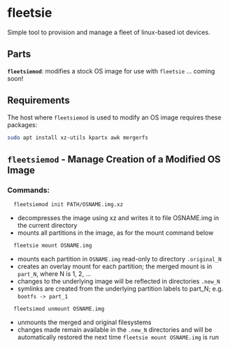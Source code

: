 # fleetsie

Simple tool to provision and manage a fleet of linux-based iot devices.

## Parts

**`fleetsiemod`**: modifies a stock OS image for use with `fleetsie`
... coming soon!

## Requirements
The host where `fleetsiemod` is used to modify an OS image requires these packages:

```sh
sudo apt install xz-utils kpartx awk mergerfs
```

## `fleetsiemod` - Manage Creation of a Modified OS Image

### Commands:

```sh
  fleetsiemod init PATH/OSNAME.img.xz
```

- decompresses the image using xz and writes it to file OSNAME.img in the current directory
- mounts all partitions in the image, as for the mount command below

```sh
  fleetsie mount OSNAME.img
```

- mounts each partition in `OSNAME.img` read-only to directory `.original_N`
- creates an overlay mount for each partition; the merged mount is in `part_N`, where N is 1, 2, ...
- changes to the underlying image will be reflected in directories `.new_N`
- symlinks are created from the underlying partition labels to part_N; e.g. `bootfs -> part_1`

```sh
  fleetsimod unmount OSNAME.img
```

- unmounts the merged and original filesystems
- changes made remain available in the `.new_N` directories and will be
automatically restored the next time `fleetsie mount OSNAME.img` is run
